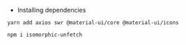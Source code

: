 * Installing dependencies

```
yarn add axios swr @material-ui/core @material-ui/icons
```

```
npm i isomorphic-unfetch
```
